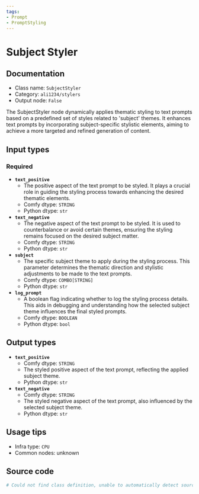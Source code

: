 ```yaml
---
tags:
- Prompt
- PromptStyling
---
```


# Subject Styler
## Documentation
- Class name: `SubjectStyler`
- Category: `ali1234/stylers`
- Output node: `False`

The SubjectStyler node dynamically applies thematic styling to text prompts based on a predefined set of styles related to 'subject' themes. It enhances text prompts by incorporating subject-specific stylistic elements, aiming to achieve a more targeted and refined generation of content.
## Input types
### Required
- **`text_positive`**
    - The positive aspect of the text prompt to be styled. It plays a crucial role in guiding the styling process towards enhancing the desired thematic elements.
    - Comfy dtype: `STRING`
    - Python dtype: `str`
- **`text_negative`**
    - The negative aspect of the text prompt to be styled. It is used to counterbalance or avoid certain themes, ensuring the styling remains focused on the desired subject matter.
    - Comfy dtype: `STRING`
    - Python dtype: `str`
- **`subject`**
    - The specific subject theme to apply during the styling process. This parameter determines the thematic direction and stylistic adjustments to be made to the text prompts.
    - Comfy dtype: `COMBO[STRING]`
    - Python dtype: `str`
- **`log_prompt`**
    - A boolean flag indicating whether to log the styling process details. This aids in debugging and understanding how the selected subject theme influences the final styled prompts.
    - Comfy dtype: `BOOLEAN`
    - Python dtype: `bool`
## Output types
- **`text_positive`**
    - Comfy dtype: `STRING`
    - The styled positive aspect of the text prompt, reflecting the applied subject theme.
    - Python dtype: `str`
- **`text_negative`**
    - Comfy dtype: `STRING`
    - The styled negative aspect of the text prompt, also influenced by the selected subject theme.
    - Python dtype: `str`
## Usage tips
- Infra type: `CPU`
- Common nodes: unknown


## Source code
```python
# Could not find class definition, unable to automatically detect source code
```
